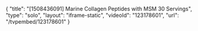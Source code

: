 {
    "title": "[1508436091] Marine Collagen Peptides with MSM  30 Servings",
    "type": "solo",
    "layout": "iframe-static",
    "videoId": "123178601",
    "url": "\/tvpembed\/123178601"
}